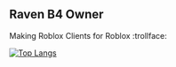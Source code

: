 ## Raven B4 Owner
Making Roblox Clients for Roblox :trollface:

[![Top Langs](https://github-readme-stats.vercel.app/api/top-langs/?username=goinglikeatrainlol&theme=jolly)](https://github.com/goinglikeatrainlol/github-readme-stats)
<!---
goinglikeatrainlol/goinglikeatrainlol is a ✨ special ✨ repository because its `README.md` (this file) appears on your GitHub profile.
You can click the Preview link to take a look at your changes.
--->
